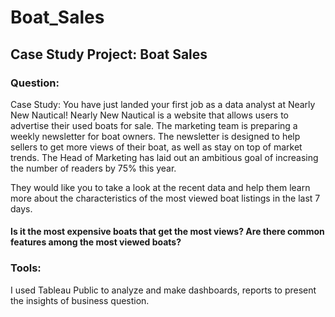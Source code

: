 # Boat_Sales
## Case Study Project: Boat Sales

### Question:

Case Study: You have just landed your first job as a data analyst at Nearly New
Nautical! Nearly New Nautical is a website that allows users to advertise their used
boats for sale. The marketing team is preparing a weekly newsletter for boat owners.
The newsletter is designed to help sellers to get more views of their boat, as well as
stay on top of market trends. The Head of Marketing has laid out an ambitious goal
of increasing the number of readers by 75% this year.

They would like you to take a look at the recent data and help them learn more about the characteristics of the most viewed boat listings in the last 7 days.
#### Is it the most expensive boats that get the most views? Are there common features among the most viewed boats?

### Tools: 
I used Tableau Public to analyze and make dashboards, reports to present the insights of business question.
